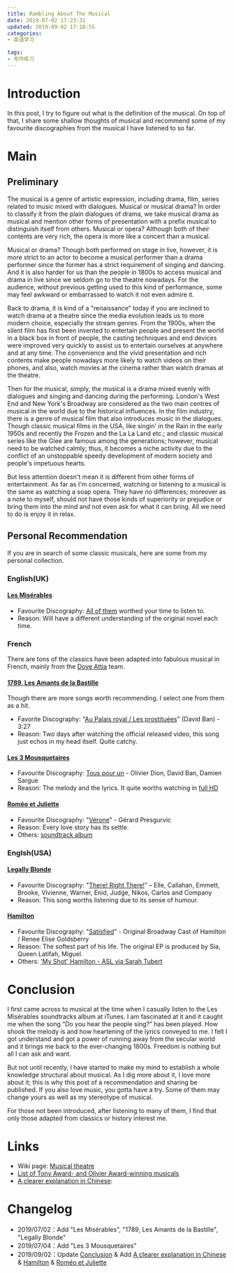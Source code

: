 ```yaml
---
title: Rambling About The Musical
date: 2019-07-02 17:23:31
updated: 2019-09-02 17:18:55
categories:
- 英语学习

tags:
- 写作练习
---
```

# Introduction
In this post, I try to figure out what is the definition of the musical. On top of that, I share some shallow thoughts of musical and recommend some of my favourite discographies from the musical I have listened to so far.

<!-- more -->
# Main
## Preliminary
The musical is a genre of artistic expression, including drama, film, series related to music mixed with dialogues. Musical or musical drama? In order to classify it from the plain dialogues of drama, we take musical drama as musical and mention other forms of presentation with a prefix musical to distinguish itself from others. Musical or opera? Although both of their contents are very rich, the opera is more like a concert than a musical.

Musical or drama? Though both performed on stage in live, however, it is more strict to an actor to become a musical performer than a drama performer since the former has a strict requirement of singing and dancing. And it is also harder for us than the people in 1800s to access musical and drama in live since we seldom go to the theatre nowadays. For the audience, without previous getting used to this kind of performance, some may feel awkward or embarrassed to watch it not even admire it.

Back to drama, it is kind of a "renaissance" today if you are inclined to watch drama at a theatre since the media evolution leads us to more modern choice, especially the stream genres. From the 1900s, when the silent film has first been invented to entertain people and present the world in a black box in front of people, the casting techniques and end devices were improved very quickly to assist us to entertain ourselves at anywhere and at any time. The convenience and the vivid presentation and rich contents make people nowadays more likely to watch videos on their phones, and also, watch movies at the cinema rather than watch dramas at the theatre.

Then for the musical, simply, the musical is a drama mixed evenly with dialogues and singing and dancing during the performing. London's West End and New York's Broadway are considered as the two main centres of musical in the world due to the historical influences. In the film industry, there is a genre of musical film that also introduces music in the dialogues. Though classic musical films in the USA, like singin' in the Rain in the early 1950s and recently the Frozen and the La La Land etc.; and classic musical series like the Glee are famous among the generations; however, musical need to be watched calmly; thus, it becomes a niche activity due to the conflict of an unstoppable speedy development of modern society and people's impetuous hearts.

But less attention doesn't mean it is different from other forms of entertainment. As far as I'm concerned, watching or listening to a musical is the same as watching a soap opera. They have no differences; moreover as a note to myself, should not have those kinds of superiority or prejudice or bring them into the mind and not even ask for what it can bring. All we need to do is enjoy it in relax.

## Personal Recommendation
If you are in search of some classic musicals, here are some from my personal collection.

### English(UK)
#### [Les Misérables](https://www.bilibili.com/video/av746517)
- Favourite Discography: [All of them](https://www.bilibili.com/video/av746517) worthed your time to listen to.
- Reason: Will have a different understanding of the original novel each time.

### French
There are tons of the classics have been adapted into fabulous musical in French, mainly from the [Dove Attia](https://en.wikipedia.org/wiki/Dove_Attia) team.
#### [1789, Les Amants de la Bastille](https://en.wikipedia.org/wiki/1789:_Les_Amants_de_la_Bastille)
Though there are more songs worth recommending. I select one from them as a hit.
- Favorite Discography: "[Au Palais royal / Les prostituées](https://www.bilibili.com/video/av18398562/)" (David Ban) - 3:27
- Reason: Two days after watching the official released video, this song just echos in my head itself. Quite catchy.

#### [Les 3 Mousquetaires](http://www.les3mousquetaires-lespectacle.com/)
- Favourite Discography: [Tous pour un](https://www.bilibili.com/video/av57797074) - Olivier Dion, David Ban, Damien Sargue
- Reason: The melody and the lyrics. It quite worths watching in [full HD](https://www.bilibili.com/video/av17494566)

#### [Roméo et Juliette](https://www.bilibili.com/video/av20127728)
- Favourite Discography: "[Vérone](https://www.bilibili.com/video/av8851453/)" - Gérard Presgurvic 
- Reason: Every love story has its settle.
- Others: [soundtrack album](https://www.xiami.com/album/417577)

### Englsh(USA)
#### [Legally Blonde](https://www.bilibili.com/video/av30528949)
- Favourite Discography: "[There! Right There!](https://www.bilibili.com/video/av30600383)" – Elle, Callahan, Emmett, Brooke, Vivienne, Warner, Enid, Judge, Nikos, Carlos and Company
- Reason: This song worths listening due to its sense of humour.

#### [Hamilton](https://www.bilibili.com/video/av4783224)
- Favourite Discography: "[Satisfied](https://www.bilibili.com/video/av54022140/)" - Original Broadway Cast of Hamilton / Renee Elise Goldsberry
- Reason: The softest part of his life. The original EP is produced by Sia, Queen Latifah, Miguel.
- Others: ['My Shot' Hamilton - ASL via Sarah Tubert](https://www.bilibili.com/video/av12154405/)

# Conclusion
I first came across to musical at the time when I casually listen to the Les Misérables soundtracks album at iTunes. I am fascinated at it and it caught me when the song “Do you hear the people sing?” has been played. How shook the melody is and how heartening of the lyrics conveyed to me. I felt I got understand and got a power of running away from the secular world and it brings me back to the ever-changing 1800s. Freedom is nothing but all I can ask and want.

But not until recently, I have started to make my mind to establish a whole knowledge structural about musical. As I dig more about it, I love more about it; this is why this post of a recommendation and sharing be published. If you also love music, you gotta have a try. Some of them may change yours as well as my stereotype of musical.

For those not been introduced, after listening to many of them, I find that only those adapted from classics or history interest me.

# Links
- Wiki page: [Musical theatre](https://en.wikipedia.org/wiki/Musical_theatre)
- [List of Tony Award- and Olivier Award-winning musicals](https://en.wikipedia.org/wiki/List_of_Tony_Award-_and_Olivier_Award-winning_musicals)
- [A clearer explanation in Chinese](https://www.bilibili.com/video/av60168220): 

# Changelog
- 2019/07/02：Add "Les Misérables", "1789, Les Amants de la Bastille", "Legally Blonde"
- 2019/07/04：Add "Les 3 Mousquetaires"
- 2019/09/02：Update [Conclusion](#Conclusion) & Add [A clearer explanation in Chinese](https://www.bilibili.com/video/av60168220) & [Hamilton](https://www.bilibili.com/video/av4783224) & [Roméo et Juliette](https://www.bilibili.com/video/av20127728)
